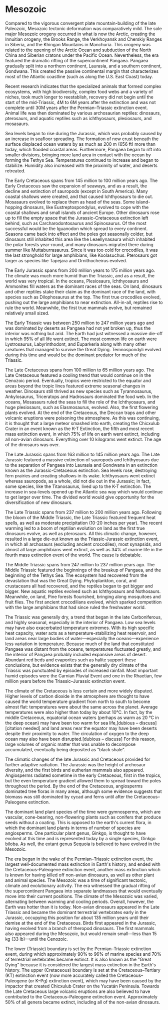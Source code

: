 # Mesozoic

Compared to the vigorous convergent plate mountain-building of the late Paleozoic, Mesozoic tectonic deformation was comparatively mild. The sole major Mesozoic orogeny occurred in what is now the Arctic, creating the Innuitian orogeny, the Brooks Range, the Verkhoyansk and Cherskiy Ranges in Siberia, and the Khingan Mountains in Manchuria. This orogeny was related to the opening of the Arctic Ocean and subduction of the North China and Siberian cratons under the Pacific Ocean. Nevertheless, the era featured the dramatic rifting of the supercontinent Pangaea. Pangaea gradually split into a northern continent, Laurasia, and a southern continent, Gondwana. This created the passive continental margin that characterizes most of the Atlantic coastline (such as along the U.S. East Coast) today.

Recent research indicates that the specialized animals that formed complex ecosystems, with high biodiversity, complex food webs and a variety of niches, took much longer to reestablish, recovery did not begin until the start of the mid-Triassic, 4M to 6M years after the extinction and was not complete until 30M years after the Permian–Triassic extinction event. Animal life was then dominated by various archosaurian reptiles: dinosaurs, pterosaurs, and aquatic reptiles such as ichthyosaurs, plesiosaurs, and mosasaurs.

Sea levels began to rise during the Jurassic, which was probably caused by an increase in seafloor spreading. The formation of new crust beneath the surface displaced ocean waters by as much as 200 m (656 ft) more than today, which flooded coastal areas. Furthermore, Pangaea began to rift into smaller divisions, bringing more land area in contact with the ocean by forming the Tethys Sea. Temperatures continued to increase and began to stabilize. Humidity also increased with the proximity of water, and deserts retreated.

The Early Cretaceous spans from 145 million to 100 million years ago. The Early Cretaceous saw the expansion of seaways, and as a result, the decline and extinction of sauropods (except in South America). Many coastal shallows were created, and that caused Ichthyosaurs to die out. Mosasaurs evolved to replace them as head of the seas. Some island-hopping dinosaurs, like Eustreptospondylus, evolved to cope with the coastal shallows and small islands of ancient Europe. Other dinosaurs rose up to fill the empty space that the Jurassic-Cretaceous extinction left behind, such as Carcharodontosaurus and Spinosaurus. Of the most successful would be the Iguanodon which spread to every continent. Seasons came back into effect and the poles got seasonally colder, but dinosaurs still inhabited this area like the Leaellynasaura which inhabited the polar forests year-round, and many dinosaurs migrated there during summer like Muttaburrasaurus. Since it was too cold for crocodiles, it was the last stronghold for large amphibians, like Koolasuchus. Pterosaurs got larger as species like Tapejara and Ornithocheirus evolved.

The Early Jurassic spans from 200 million years to 175 million years ago. The climate was much more humid than the Triassic, and as a result, the world was very tropical. In the oceans, Plesiosaurs, Ichthyosaurs and Ammonites fill waters as the dominant races of the seas. On land, dinosaurs and other reptiles stake their claim as the dominant race of the land, with species such as Dilophosaurus at the top. The first true crocodiles evolved, pushing out the large amphibians to near extinction. All-in-all, reptiles rise to rule the world. Meanwhile, the first true mammals evolve, but remained relatively small sized.

The Early Triassic was between 250 million to 247 million years ago and was dominated by deserts as Pangaea had not yet broken up, thus the interior was nothing but arid. The Earth had just witnessed a massive die-off in which 95% of all life went extinct. The most common life on earth were Lystrosaurus, Labyrinthodont, and Euparkeria along with many other creatures that managed to survive the Great Dying. Temnospondyli evolved during this time and would be the dominant predator for much of the Triassic.

The Late Cretaceous spans from 100 million to 65 million years ago. The Late Cretaceous featured a cooling trend that would continue on in the Cenozoic period. Eventually, tropics were restricted to the equator and areas beyond the tropic lines featured extreme seasonal changes in weather. Dinosaurs still thrived as new species such as Tyrannosaurus, Ankylosaurus, Triceratops and Hadrosaurs dominated the food web. In the oceans, Mosasaurs ruled the seas to fill the role of the Ichthyosaurs, and huge plesiosaurs, such as Elasmosaurus, evolved. Also, the first flowering plants evolved. At the end of the Cretaceous, the Deccan traps and other volcanic eruptions were poisoning the atmosphere. As this was continuing, it is thought that a large meteor smashed into earth, creating the Chicxulub Crater in an event known as the K-T Extinction, the fifth and most recent mass extinction event, in which 75% of life on earth went extinct, including all non-avian dinosaurs. Everything over 10 kilograms went extinct. The age of the dinosaurs was over.

The Late Jurassic spans from 163 million to 145 million years ago. The Late Jurassic featured a massive extinction of sauropods and Ichthyosaurs due to the separation of Pangaea into Laurasia and Gondwana in an extinction known as the Jurassic-Cretaceous extinction. Sea levels rose, destroying fern prairies and creating shallows in its wake. Ichthyosaurs went extinct whereas sauropods, as a whole, did not die out in the Jurassic; in fact, some species, like the Titanosaurus, lived up to the K-T extinction. The increase in sea-levels opened up the Atlantic sea way which would continue to get larger over time. The divided world would give opportunity for the diversification of new dinosaurs.

The Late Triassic spans from 237 million to 200 million years ago. Following the bloom of the Middle Triassic, the Late Triassic featured frequent heat spells, as well as moderate precipitation (10-20 inches per year). The recent warming led to a boom of reptilian evolution on land as the first true dinosaurs evolve, as well as pterosaurs. All this climatic change, however, resulted in a large die-out known as the Triassic-Jurassic extinction event, in which all archosaurs (excluding ancient crocodiles), most synapsids, and almost all large amphibians went extinct, as well as 34% of marine life in the fourth mass extinction event of the world. The cause is debatable.

The Middle Triassic spans from 247 million to 237 million years ago. The Middle Triassic featured the beginnings of the breakup of Pangaea, and the beginning of the Tethys Sea. The ecosystem had recovered from the devastation that was the Great Dying. Phytoplankton, coral, and crustaceans all had recovered, and the reptiles began to get bigger and bigger. New aquatic reptiles evolved such as Ichthyosaurs and Nothosaurs. Meanwhile, on land, Pine forests flourished, bringing along mosquitoes and fruit flies. The first ancient crocodilians evolved, which sparked competition with the large amphibians that had since ruled the freshwater world.

The Triassic was generally dry, a trend that began in the late Carboniferous, and highly seasonal, especially in the interior of Pangaea. Low sea levels may have also exacerbated temperature extremes. With its high specific heat capacity, water acts as a temperature-stabilizing heat reservoir, and land areas near large bodies of water—especially the oceans—experience less variation in temperature. Because much of the land that constituted Pangaea was distant from the oceans, temperatures fluctuated greatly, and the interior of Pangaea probably included expansive areas of desert. Abundant red beds and evaporites such as halite support these conclusions, but evidence exists that the generally dry climate of the Triassic was punctuated by episodes of increased rainfall. Most important humid episodes were the Carnian Pluvial Event and one in the Rhaetian, few million years before the Triassic–Jurassic extinction event.

The climate of the Cretaceous is less certain and more widely disputed. Higher levels of carbon dioxide in the atmosphere are thought to have caused the world temperature gradient from north to south to become almost flat: temperatures were about the same across the planet. Average temperatures were also higher than today by about 10°C. In fact, by the middle Cretaceous, equatorial ocean waters (perhaps as warm as 20 °C in the deep ocean) may have been too warm for sea life,[dubious – discuss][citation needed] and land areas near the equator may have been deserts despite their proximity to water. The circulation of oxygen to the deep ocean may also have been disrupted.[dubious – discuss] For this reason, large volumes of organic matter that was unable to decompose accumulated, eventually being deposited as "black shale".

The climatic changes of the late Jurassic and Cretaceous provided for further adaptive radiation. The Jurassic was the height of archosaur diversity, and the first birds and eutherian mammals also appeared. Angiosperms radiated sometime in the early Cretaceous, first in the tropics, but the even temperature gradient allowed them to spread toward the poles throughout the period. By the end of the Cretaceous, angiosperms dominated tree floras in many areas, although some evidence suggests that biomass was still dominated by cycad and ferns until after the Cretaceous–Paleogene extinction.

The dominant land plant species of the time were gymnosperms, which are vascular, cone-bearing, non-flowering plants such as conifers that produce seeds without a coating. This is opposed to the earth's current flora, in which the dominant land plants in terms of number of species are angiosperms. One particular plant genus, Ginkgo, is thought to have evolved at this time and is represented today by a single species, Ginkgo biloba. As well, the extant genus Sequoia is believed to have evolved in the Mesozoic.

The era began in the wake of the Permian–Triassic extinction event, the largest well-documented mass extinction in Earth's history, and ended with the Cretaceous–Paleogene extinction event, another mass extinction which is known for having killed off non-avian dinosaurs, as well as other plant and animal species. The Mesozoic was a time of significant tectonic, climate and evolutionary activity. The era witnessed the gradual rifting of the supercontinent Pangaea into separate landmasses that would eventually move into their current positions. The climate of the Mesozoic was varied, alternating between warming and cooling periods. Overall, however, the Earth was hotter than it is today. Non-avian dinosaurs appeared in the Late Triassic and became the dominant terrestrial vertebrates early in the Jurassic, occupying this position for about 135 million years until their demise at the end of the Cretaceous. Birds first appeared in the Jurassic, having evolved from a branch of theropod dinosaurs. The first mammals also appeared during the Mesozoic, but would remain small—less than 15 kg (33 lb)—until the Cenozoic.

The lower (Triassic) boundary is set by the Permian–Triassic extinction event, during which approximately 90% to 96% of marine species and 70% of terrestrial vertebrates became extinct. It is also known as the "Great Dying" because it is considered the largest mass extinction in the Earth's history. The upper (Cretaceous) boundary is set at the Cretaceous–Tertiary (KT) extinction event (now more accurately called the Cretaceous–Paleogene (or K–Pg) extinction event), which may have been caused by the impactor that created Chicxulub Crater on the Yucatán Peninsula. Towards the Late Cretaceous large volcanic eruptions are also believed to have contributed to the Cretaceous–Paleogene extinction event. Approximately 50% of all genera became extinct, including all of the non-avian dinosaurs.